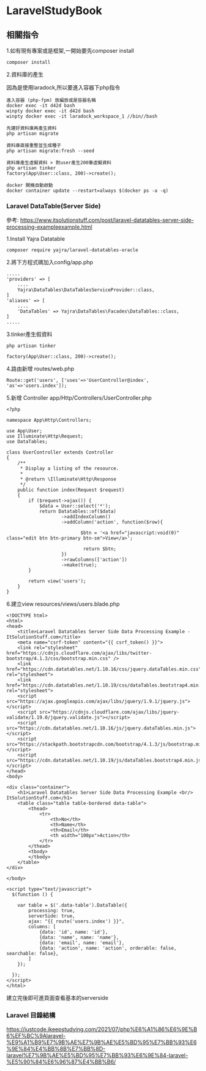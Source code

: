 # LaravelStudyBook

相關指令
--
1.如有現有專案或是框架,一開始要先composer install
```
composer install
```

2.資料庫的產生   

因為是使用laradock,所以要進入容器下php指令    
```
進入容器 (php-fpm) 放編放或是容器名稱
docker exec -it d42d bash  
winpty docker exec -it d42d bash
winpty docker exec -it laradock_workspace_1 //bin//bash

先建好資料庫再產生資料   
php artisan migrate

資料庫直接重整並生成種子
php artisan migrate:fresh --seed

資料庫產生虛擬資料 > 對user產生200筆虛擬資料
php artisan tinker
factory(App\User::class, 200)->create(); 

docker 開機自動啟動 
docker container update --restart=always $(docker ps -a -q)
```



### Laravel DataTable(Server Side)
參考: https://www.itsolutionstuff.com/post/laravel-datatables-server-side-processing-exampleexample.html

1.Install Yajra Datatable
```
composer require yajra/laravel-datatables-oracle
```

2.將下方程式碼加入config/app.php
```
.....
'providers' => [
	....
	Yajra\DataTables\DataTablesServiceProvider::class,
]
'aliases' => [
	....
	'DataTables' => Yajra\DataTables\Facades\DataTables::class,
]
.....
```

3.tinker產生假資料
```
php artisan tinker

factory(App\User::class, 200)->create();
```
4.路由新增
routes/web.php
```
Route::get('users', ['uses'=>'UserController@index', 'as'=>'users.index']);
```

5.新增 Controller
app/Http/Controllers/UserController.php
```
<?php
       
namespace App\Http\Controllers;
       
use App\User;
use Illuminate\Http\Request;
use DataTables;
       
class UserController extends Controller
{
    /**
     * Display a listing of the resource.
     *
     * @return \Illuminate\Http\Response
     */
    public function index(Request $request)
    {
        if ($request->ajax()) {
            $data = User::select('*');
            return Datatables::of($data)
                    ->addIndexColumn()
                    ->addColumn('action', function($row){
     
                           $btn = '<a href="javascript:void(0)" class="edit btn btn-primary btn-sm">View</a>';
       
                            return $btn;
                    })
                    ->rawColumns(['action'])
                    ->make(true);
        }
        
        return view('users');
    }
}
```
6.建立view
resources/views/users.blade.php
```
<!DOCTYPE html>
<html>
<head>
    <title>Laravel Datatables Server Side Data Processing Example - ItSolutionStuff.com</title>
    <meta name="csrf-token" content="{{ csrf_token() }}">
    <link rel="stylesheet" href="https://cdnjs.cloudflare.com/ajax/libs/twitter-bootstrap/4.1.3/css/bootstrap.min.css" />
    <link href="https://cdn.datatables.net/1.10.16/css/jquery.dataTables.min.css" rel="stylesheet">
    <link href="https://cdn.datatables.net/1.10.19/css/dataTables.bootstrap4.min.css" rel="stylesheet">
    <script src="https://ajax.googleapis.com/ajax/libs/jquery/1.9.1/jquery.js"></script>  
    <script src="https://cdnjs.cloudflare.com/ajax/libs/jquery-validate/1.19.0/jquery.validate.js"></script>
    <script src="https://cdn.datatables.net/1.10.16/js/jquery.dataTables.min.js"></script>
    <script src="https://stackpath.bootstrapcdn.com/bootstrap/4.1.3/js/bootstrap.min.js"></script>
    <script src="https://cdn.datatables.net/1.10.19/js/dataTables.bootstrap4.min.js"></script>
</head>
<body>
    
<div class="container">
    <h1>Laravel Datatables Server Side Data Processing Example <br/> ItSolutionStuff.com</h1>
    <table class="table table-bordered data-table">
        <thead>
            <tr>
                <th>No</th>
                <th>Name</th>
                <th>Email</th>
                <th width="100px">Action</th>
            </tr>
        </thead>
        <tbody>
        </tbody>
    </table>
</div>
   
</body>
   
<script type="text/javascript">
  $(function () {
    
    var table = $('.data-table').DataTable({
        processing: true,
        serverSide: true,
        ajax: "{{ route('users.index') }}",
        columns: [
            {data: 'id', name: 'id'},
            {data: 'name', name: 'name'},
            {data: 'email', name: 'email'},
            {data: 'action', name: 'action', orderable: false, searchable: false},
        ]
    });
    
  });
</script>
</html>
```
建立完後即可進頁面查看基本的serverside
### Laravel 目錄結構
https://justcode.ikeepstudying.com/2021/07/php%E6%A1%86%E6%9E%B6%EF%BC%9Alaravel-%E9%A1%B9%E7%9B%AE%E7%9B%AE%E5%BD%95%E7%BB%93%E6%9E%84%E4%BB%8B%E7%BB%8D-laravel%E7%9B%AE%E5%BD%95%E7%BB%93%E6%9E%84-laravel-%E5%90%84%E6%96%87%E4%BB%B6/
